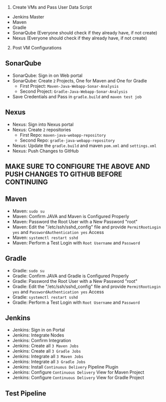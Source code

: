 1. Create VMs and Pass User Data Script
- Jenkins Master
- Maven
- Gradle
- SonarQube (Everyone should check if they already have, if not create)
- Nexus (Everyone should check if they already have, if not create)

2. Post VM Configurations 
## SonarQube
- SonarQube: Sign in on Web portal
- SonarQube: Create `2` Projects, One for Maven and One for Gradle
    - First Project: `Maven-Java-Webapp-Sonar-Analysis` 
    - Second Project: `Gradle-Java-Webapp-Sonar-Analysis` 
- Save Credentials and Pass in `gradle.build` and `maven test job`

## Nexus 
- Nexus: Sign into Nexus portal
- Nexus: Create `2` repositories
    - First Repo: `maven-java-webapp-repository` 
    - Second Repo: `gradle-java-webapp-repository` 
- Nexus: Update the  `gradle.build` and maven `pom.xml` and `settings.xml`
- Nexus: Push Changes to GitHub

## MAKE SURE TO CONFIGURE THE ABOVE AND PUSH CHANGES TO GITHUB BEFORE CONTINUING

## Maven
- Maven: `sudo su`
- Maven: Confirm JAVA and Maven is Configured Properly
- Maven: Password the Root User with a New Password "root"
- Maven: Edit the "/etc/ssh/sshd_config" file and provide `PermitRootLogin yes` and `PasswordAuthentication yes` Access
- Maven: `systemctl restart sshd`
- Maven: Perform a Test Login with `Root Username` and `Password`

## Gradle
- Gradle: `sudo su`
- Gradle: Confirm JAVA and Gradle is Configured Properly
- Gradle: Password the Root User with a New Password "root"
- Gradle: Edit the "/etc/ssh/sshd_config" file and provide `PermitRootLogin yes` and `PasswordAuthentication yes` Access
- Gradle: `systemctl restart sshd`
- Gradle: Perform a Test Login with `Root Username` and `Password`

## Jenkins
- Jenkins: Sign in on Portal
- Jenkins: Integrate Nodes 
- Jenkins: Confirm Integration
- Jenkins: Create all `3 Maven Jobs`
- Jenkins: Create all `3 Gradle Jobs`
- Jenkins: Integrate all `3 Maven Jobs`
- Jenkins: Integrate all `3 Gradle Jobs`
- Jenkins: Install `Continuous Delivery` Pipeline Plugin
- Jenkins: Configure `Continuous Delivery` View for Maven Project
- Jenkins: Configure `Continuous Delivery` View for Gradle Project

## Test Pipeline

